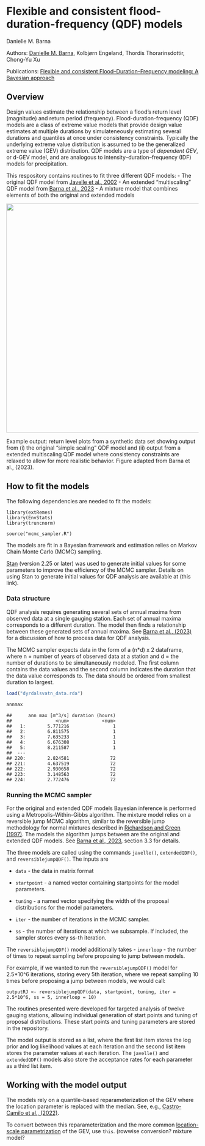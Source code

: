 Flexible and consistent flood-duration-frequency (QDF) models
================
Danielle M. Barna

Authors: [Danielle M.
Barna](https://scholar.google.com/citations?hl=no&user=homV8wQAAAAJ),
Kolbjørn Engeland, Thordis Thorarinsdottir, Chong-Yu Xu

Publications: [Flexible and consistent Flood–Duration–Frequency
modeling: A Bayesian
approach](https://www.sciencedirect.com/science/article/pii/S0022169423003906#b34)

## Overview

Design values estimate the relationship between a flood’s return level
(magnitude) and return period (frequency). Flood-duration-frequency
(QDF) models are a class of extreme value models that provide design
value estimates at multiple durations by simulateneously estimating
several durations and quantiles at once under consistency constraints.
Typically the underlying extreme value distribution is assumed to be the
generalized extreme value (GEV) distribution. QDF models are a type of
*dependent GEV*, or d-GEV model, and are analogous to
intensity–duration–frequency (IDF) models for precipitation.

This respository contains routines to fit three different QDF models: -
The original QDF model from [Javelle et al.,
2002](https://www.sciencedirect.com/science/article/pii/S0022169401005777) -
An extended “multiscaling” QDF model from [Barna et al.,
2023](https://www.sciencedirect.com/science/article/pii/S0022169423003906#b34) -
A mixture model that combines elements of both the original and extended
models

<img src="https://github.com/ClimDesign/QDF/assets/49793254/ee515bf8-0c44-4436-88e0-44b1ea58c726" width="600">

Example output: return level plots from a synthetic data set showing
output from (i) the original “simple scaling” QDF model and (ii) output
from a extended multiscaling QDF model where consistency constraints are
relaxed to allow for more realistic behavior. Figure adapted from Barna
et al., (2023).

## How to fit the models

The following dependencies are needed to fit the models:

    library(extRemes)
    library(EnvStats)
    library(truncnorm)

    source("mcmc_sampler.R")

The models are fit in a Bayesian framework and estimation relies on
Markov Chain Monte Carlo (MCMC) sampling.

[Stan](https://mc-stan.org/) (version 2.25 or later) was used to
generate initial values for some parameters to improve the efficiency of
the MCMC sampler. Details on using Stan to generate initial values for
QDF analysis are available at (this link).

### Data structure

QDF analysis requires generating several sets of annual maxima from
observed data at a single gauging station. Each set of annual maxima
corresponds to a different duration. The model then finds a relationship
between these generated sets of annual maxima. See [Barna et al.,
(2023)](https://www.sciencedirect.com/science/article/pii/S0022169423003906#b34)
for a discussion of how to process data for QDF analysis.

The MCMC sampler expects data in the form of a (n\*d) x 2 dataframe,
where n = number of years of observed data at a station and d = the
number of durations to be simultaneously modeled. The first column
contains the data values and the second column indicates the duration
that the data value corresponds to. The data should be ordered from
smallest duration to largest.

``` r
load("dyrdalsvatn_data.rda")

annmax
```

    ##      ann max [m^3/s] duration (hours)
    ##                <num>            <num>
    ##   1:        5.771216                1
    ##   2:        6.811575                1
    ##   3:        7.635233                1
    ##   4:        6.676308                1
    ##   5:        8.211587                1
    ##  ---                                 
    ## 220:        2.824581               72
    ## 221:        4.637519               72
    ## 222:        2.930658               72
    ## 223:        3.148563               72
    ## 224:        2.772476               72

### Running the MCMC sampler

For the original and extended QDF models Bayesian inference is performed
using a Metropolis-Within-Gibbs algorithm. The mixture model relies on a
reversible jump MCMC algorithm, similar to the reversible jump
methodology for normal mixtures described in [Richardson and Green
(1997)](https://academic.oup.com/jrsssb/article/59/4/731/7083042). The
models the algorithm jumps between are the original and extended QDF
models. See [Barna et al.,
2023](https://www.sciencedirect.com/science/article/pii/S0022169423003906#b34),
section 3.3 for details.

The three models are called using the commands `javelle()`,
`extendedQDF()`, and `reversiblejumpQDF()`. The inputs are

- `data` - the data in matrix format

- `startpoint` - a named vector containing startpoints for the model
  parameters.

- `tuning` - a named vector specifying the width of the proposal
  distributions for the model parameters.

- `iter` - the number of iterations in the MCMC sampler.

- `ss` - the number of iterations at which we subsample. If included,
  the sampler stores every ss-th iteration.

The `reversiblejumpQDF()` model additionally takes - `innerloop` - the
number of times to repeat sampling before proposing to jump between
models.

For example, if we wanted to run the `reversiblejumpQDF()` model for
2.5\*10^6 iterations, storing every 5th iteration, where we repeat
sampling 10 times before proposing a jump between models, we would call:

    outputRJ <- reversiblejumpQDF(data, startpoint, tuning, iter = 2.5*10^6, ss = 5, innerloop = 10)

The routines presented were developed for targeted analysis of twelve
gauging stations, allowing individual generation of start points and
tuning of proposal distributions. These start points and tuning
parameters are stored in the repository.

The model output is stored as a list, where the first list item stores
the log prior and log likelihood values at each iteration and the second
list item stores the parameter values at each iteration. The `javelle()`
and `extendedQDF()` models also store the acceptance rates for each
parameter as a third list item.

## Working with the model output

The models rely on a quantile-based reparameterization of the GEV where
the location parameter is replaced with the median. See, e.g.,
[Castro-Camilo et al.,
(2022)](https://onlinelibrary.wiley.com/doi/full/10.1002/env.2742).

To convert between this reparameterization and the more common
[location-scale
parametrization](https://en.wikipedia.org/wiki/Generalized_extreme_value_distribution)
of the GEV, use `this`. (rowwise conversion? mixture model?
